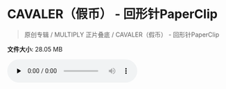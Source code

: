# CAVALER（假币） - 回形针PaperClip

> 原创专辑 / MULTIPLY 正片叠底 / CAVALER（假币） - 回形针PaperClip

**文件大小**: 28.05 MB

<audio preload="none" controls><source src="https://file.hsyhx.top/video/原创专辑/MULTIPLY 正片叠底/CAVALER（假币） - 回形针PaperClip.flac" type="audio/mpeg">🤔 您的浏览器不支持此音频格式</audio>